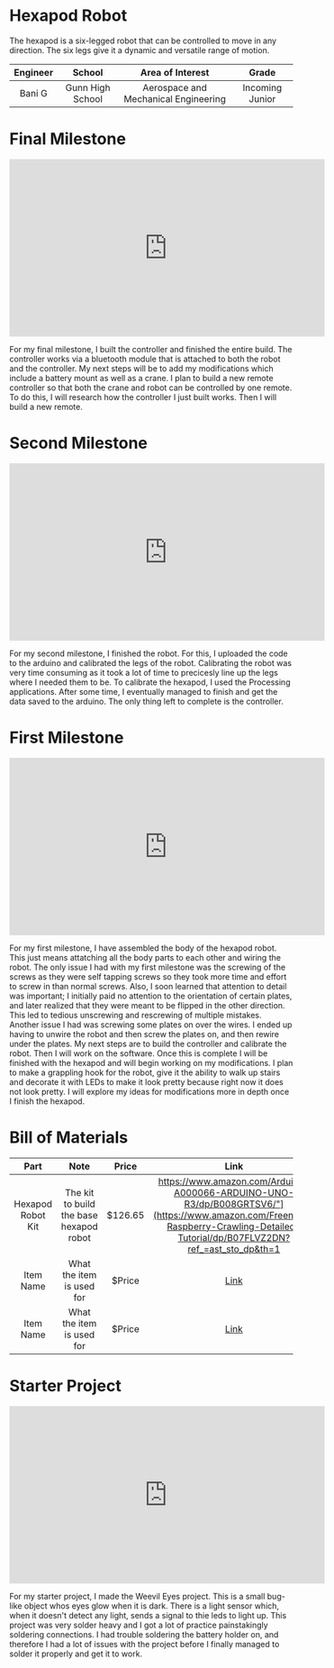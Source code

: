 # Hexapod Robot
The hexapod is a six-legged robot that can be controlled to move in any direction. The six legs give it a dynamic and versatile range of motion.

| **Engineer** | **School** | **Area of Interest** | **Grade** |
|:--:|:--:|:--:|:--:|
| Bani G | Gunn High School | Aerospace and Mechanical Engineering | Incoming Junior

<!--- **Replace the BlueStamp logo below with an image of yourself and your completed project. Follow the guide [here](https://tomcam.github.io/least-github-pages/adding-images-github-pages-site.html) if you need help.**

![Headstone Image](logo.svg)
  -->
# Final Milestone

<iframe width="560" height="315" src="https://www.youtube.com/embed/G1wfri5acvk?si=vUckQLzvb-4nGpFE" title="YouTube video player" frameborder="0" allow="accelerometer; autoplay; clipboard-write; encrypted-media; gyroscope; picture-in-picture; web-share" referrerpolicy="strict-origin-when-cross-origin" allowfullscreen></iframe>

For my final milestone, I built the controller and finished the entire build. The controller works via a bluetooth module that is attached to both the robot and the controller. My next steps will be to add my modifications which include a battery mount as well as a crane. I plan to build a new remote controller so that both the crane and robot can be controlled by one remote. To do this, I will research how the controller I just built works. Then I will build a new remote.

# Second Milestone

<iframe width="560" height="315" src="https://www.youtube.com/embed/opUCqyP4YVc?si=gO0VVhvIhBX_aKKY" title="YouTube video player" frameborder="0" allow="accelerometer; autoplay; clipboard-write; encrypted-media; gyroscope; picture-in-picture; web-share" referrerpolicy="strict-origin-when-cross-origin" allowfullscreen></iframe>

For my second milestone, I finished the robot. For this, I uploaded the code to the arduino and calibrated the legs of the robot. Calibrating the robot was very time consuming as it took a lot of time to precicesly line up the legs where I needed them to be. To calibrate the hexapod, I used the Processing applications. After some time, I eventually managed to finish and get the data saved to the arduino. The only thing left to complete is the controller.

# First Milestone

<iframe width="560" height="315" src="https://www.youtube.com/embed/rit9lxJYW2E?si=OV__sKkzZn4NqmJ_" title="YouTube video player" frameborder="0" allow="accelerometer; autoplay; clipboard-write; encrypted-media; gyroscope; picture-in-picture; web-share" referrerpolicy="strict-origin-when-cross-origin" allowfullscreen></iframe>

For my first milestone, I have assembled the body of the hexapod robot. This just means attatching all the body parts to each other and wiring the robot. The only issue I had with my first milestone was the screwing of the screws as they were self tapping screws so they took more time and effort to screw in than normal screws. Also, I soon learned that attention to detail was important; I initially paid no attention to the orientation of certain plates, and later realized that they were meant to be flipped in the other direction. This led to tedious unscrewing and rescrewing of multiple mistakes. Another issue I had was screwing some plates on over the wires. I ended up having to unwire the robot and then screw the plates on, and then rewire under the plates.
My next steps are to build the controller and calibrate the robot. Then I will work on the software. Once this is complete I will be finished with the hexapod and will begin working on my modifications. I plan to make a grappling hook for the robot, give it the ability to walk up stairs and decorate it with LEDs to make it look pretty because right now it does not look pretty. I will explore my ideas for modifications more in depth once I finish the hexapod.

<!-- # Schematics 
Here's where you'll put images of your schematics. [Tinkercad](https://www.tinkercad.com/blog/official-guide-to-tinkercad-circuits) and [Fritzing](https://fritzing.org/learning/) are both great resoruces to create professional schematic diagrams, though BSE recommends Tinkercad becuase it can be done easily and for free in the browser. 

# Code
Here's where you'll put your code. The syntax below places it into a block of code. Follow the guide [here]([url](https://www.markdownguide.org/extended-syntax/)) to learn how to customize it to your project needs. 

```c++
void setup() {
  // put your setup code here, to run once:
  Serial.begin(9600);
  Serial.println("Hello World!");
}

void loop() {
  // put your main code here, to run repeatedly:

}
```
-->
# Bill of Materials

| **Part** | **Note** | **Price** | **Link** |
|:--:|:--:|:--:|:--:|
| Hexapod Robot Kit | The kit to build the base hexapod robot | $126.65 |https://www.amazon.com/Arduino-A000066-ARDUINO-UNO-R3/dp/B008GRTSV6/"](https://www.amazon.com/Freenove-Raspberry-Crawling-Detailed-Tutorial/dp/B07FLVZ2DN?ref_=ast_sto_dp&th=1|
| Item Name | What the item is used for | $Price | <a href="https://www.amazon.com/Arduino-A000066-ARDUINO-UNO-R3/dp/B008GRTSV6/"> Link </a> |
| Item Name | What the item is used for | $Price | <a href="https://www.amazon.com/Arduino-A000066-ARDUINO-UNO-R3/dp/B008GRTSV6/"> Link </a> |

# Starter Project

<iframe width="560" height="315" src="https://www.youtube.com/embed/oBlrQPlmvdY?si=uAyb_n-3glpYcsWq" title="YouTube video player" frameborder="0" allow="accelerometer; autoplay; clipboard-write; encrypted-media; gyroscope; picture-in-picture; web-share" referrerpolicy="strict-origin-when-cross-origin" allowfullscreen></iframe>

For my starter project, I made the Weevil Eyes project. This is a small bug-like object whos eyes glow when it is dark. There is a light sensor which, when it doesn't detect any light, sends a signal to thie leds to light up. This project was very solder heavy and I got a lot of practice painstakingly soldering connections. I had trouble soldering the battery holder on, and therefore I had a lot of issues with the project before I finally managed to solder it properly and get it to work.
